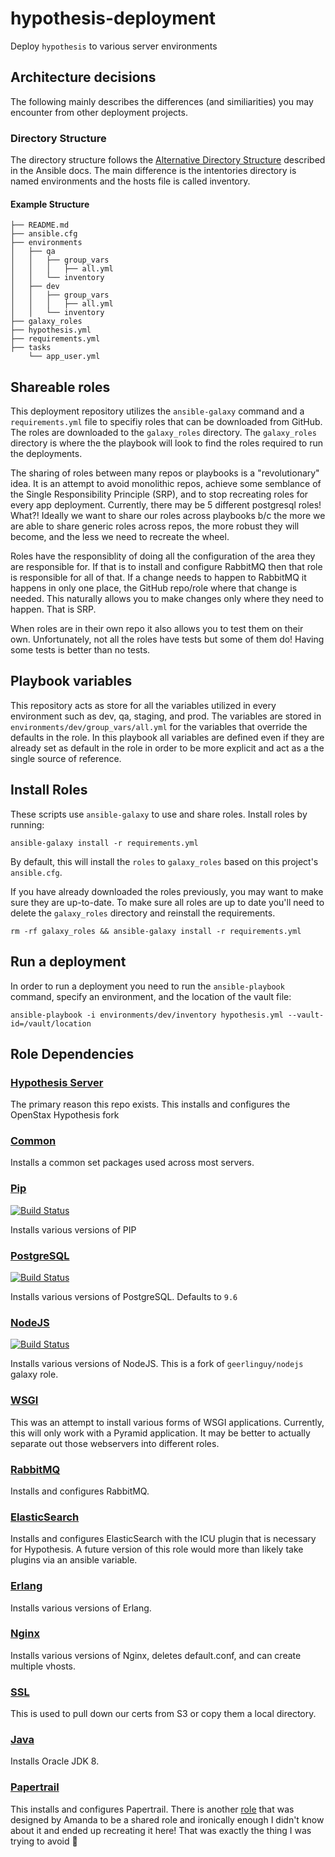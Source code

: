 # hypothesis-deployment

Deploy `hypothesis` to various server environments

## Architecture decisions

The following mainly describes the differences (and similiarities) you may encounter from other deployment projects.

### Directory Structure

The directory structure follows the [Alternative Directory Structure][ads] described in the Ansible docs. The main difference is the intentories directory is named environments and the hosts file is called inventory.

#### Example Structure

```shell
├── README.md
├── ansible.cfg
├── environments
│   ├── qa
│   │   ├── group_vars
│   │   │   ├── all.yml
│   │   └── inventory
│   ├── dev
│   │   ├── group_vars
│   │   │   ├── all.yml
│   │   └── inventory
├── galaxy_roles
├── hypothesis.yml
├── requirements.yml
├── tasks
    └── app_user.yml
```

## Shareable roles

This deployment repository utilizes the `ansible-galaxy` command and a `requirements.yml` file to specifiy roles that can be downloaded from GitHub. The roles are downloaded to the `galaxy_roles` directory. The `galaxy_roles` directory is where the the playbook will look to find the roles required to run the deployments.

The sharing of roles between many repos or playbooks is a "revolutionary" idea. It is an attempt to avoid monolithic repos, achieve some semblance of the Single Responsibility Principle (SRP), and to stop recreating roles for every app deployment. Currently, there may be 5 different postgresql roles! What?! Ideally we want to share our roles across playbooks b/c the more we are able to share generic roles across repos, the more robust they will become, and the less we need to recreate the wheel.

Roles have the responsiblity of doing all the configuration of the area they are responsible for. If that is to install and configure RabbitMQ then that role is responsible for all of that. If a change needs to happen to RabbitMQ it happens in only one place, the GitHub repo/role where that change is needed. This naturally allows you to make changes only where they need to happen. That is SRP.

When roles are in their own repo it also allows you to test them on their own. Unfortunately, not all the roles have tests but some of them do! Having some tests is better than no tests.

## Playbook variables

This repository acts as store for all the variables utilized in every environment such as dev, qa, staging, and prod. The variables are stored in `environments/dev/group_vars/all.yml` for the variables that override the defaults in the role. In this playbook all variables are defined even if they are already set as default in the role in order to be more explicit and act as a the single source of reference.

## Install Roles

These scripts use `ansible-galaxy` to use and share roles.  Install roles by running:

    ansible-galaxy install -r requirements.yml

By default, this will install the `roles` to `galaxy_roles` based on this project's `ansible.cfg`.

If you have already downloaded the roles previously, you may want to make sure they are up-to-date. To make sure all roles are up to date you'll need to delete the `galaxy_roles` directory and reinstall the requirements.

    rm -rf galaxy_roles && ansible-galaxy install -r requirements.yml

[ads]: https://docs.ansible.com/ansible/latest/user_guide/playbooks_best_practices.html#alternative-directory-layout

## Run a deployment

In order to run a deployment you need to run the `ansible-playbook` command, specify an environment, and the location of the vault file:

    ansible-playbook -i environments/dev/inventory hypothesis.yml --vault-id=/vault/location

## Role Dependencies

### [Hypothesis Server](https://github.com/openstax/ansible-hypothesis.git)

The primary reason this repo exists. This installs and configures the OpenStax Hypothesis fork

### [Common](https://github.com/openstax/ansible-role-common.git)

Installs a common set packages used across most servers.

### [Pip](https://github.com/openstax/ansible-pip.git)

[![Build Status](https://travis-ci.org/openstax/ansible-pip.svg?branch=master)](https://travis-ci.org/openstax/ansible-pip)

Installs various versions of PIP

### [PostgreSQL](https://github.com/openstax/ansible-postgresql.git)

[![Build Status](https://travis-ci.org/openstax/ansible-postgresql.svg?branch=master)](https://travis-ci.org/openstax/ansible-postgresql)

Installs various versions of PostgreSQL. Defaults to `9.6`

### [NodeJS](https://github.com/openstax/ansible-role-nodejs.git)

[![Build Status](https://travis-ci.org/geerlingguy/ansible-role-nodejs.svg?branch=master)](https://travis-ci.org/geerlingguy/ansible-role-nodejs)

Installs various versions of NodeJS. This is a fork of `geerlinguy/nodejs` galaxy role.

### [WSGI](https://github.com/openstax/ansible-role-wsgi.git)

This was an attempt to install various forms of WSGI applications. Currently, this will only work with a Pyramid application. It may be better to actually separate out those webservers into different roles.

### [RabbitMQ](https://github.com/openstax/ansible-role-rabbitmq.git)

Installs and configures RabbitMQ.

### [ElasticSearch](https://github.com/openstax/ansible-role-elasticsearch.git)

Installs and configures ElasticSearch with the ICU plugin that is necessary for Hypothesis. A future version of this role would more than likely take plugins via an ansible variable.

### [Erlang](https://github.com/openstax/ansible-role-erlang.git)

Installs various versions of Erlang.

### [Nginx](https://github.com/openstax/ansible-role-nginx.git)

Installs various versions of Nginx, deletes default.conf, and can create multiple vhosts.

### [SSL](https://github.com/openstax/ansible-role-ssl.git)

This is used to pull down our certs from S3 or copy them a local directory.

### [Java](https://github.com/openstax/ansible-role-java.git)

Installs Oracle JDK 8.

### [Papertrail](https://github.com/openstax/ansible-role-papertrail.git)

This installs and configures Papertrail. There is another [role](https://github.com/openstax/osdeploy.papertrail) that was designed by Amanda to be a shared role and ironically enough I didn't know about it and ended up recreating it here! That was exactly the thing I was trying to avoid :facepalm:
